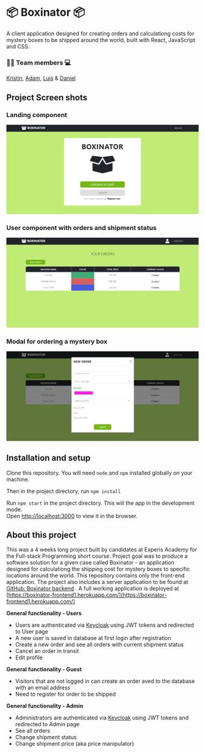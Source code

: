# :package: Boxinator :package:

A client application designed for creating orders and calculationg costs for mystery boxes to be shipped around the world, built with React, JavaScript and CSS.

### :woman_technologist: Team members :computer: 

[Kristin](https://github.com/kikkipedia), [Adam](https://github.com/Adamjohansson123), [Luis](https://github.com/lfgn84) & [Daniel](https://github.com/Dandandumdum)

## Project Screen shots

### Landing component
![image](/resources/Start.png)

### User component with orders and shipment status
![image](/resources/UserHome.png)

### Modal for ordering a mystery box
![image](/resources/UserOrderModal.png)

## Installation and setup

Clone this repository. You will need `node` and `npm` installed globally on your machine. 

Then in the project directory, run `npm install`

Run `npm start` in the project directory. This will the app in the development mode.\
Open [http://localhost:3000](http://localhost:3000) to view it in the browser.

## About this project

This was a 4 weeks long project built by candidates at Experis Academy for the Full-stack Programming short course. Project goal was to produce a software solution for a given case called Boxinator - an application designed for calculationg the shipping cost for mystery boxes to specific locations around the world. This repository contains only the front-end application. The project also includes a server application to be found at [GitHub: Boxinator backend](https://github.com/kikkipedia/Boxinator-backend) . A full working application is deployed at [https://boxinator-frontend1.herokuapp.com/](https://boxinator-frontend1.herokuapp.com/)

**General functionality - Users**
- Users are authenticated via [Keycloak](https://www.keycloak.org/) using JWT tokens and redirected to User page
- A new user is saved in database at first login after registration
- Create a new order and see all orders with current shipment status
- Cancel an order in transit
- Edit profile

**General functionality - Guest**
- Visitors that are not logged in can create an order aved to the database with an email address
- Need to register for order to be shipped

**General functionality - Admin**
- Administrators are authenticated via [Keycloak](https://www.keycloak.org/) using JWT tokens and redirected to Admin page
- See all orders
- Change shipment status
- Change shipment price (aka price manipulator)
